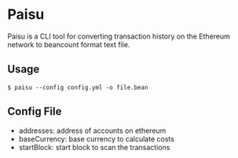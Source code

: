 # Paisu

Paisu is a CLI tool for converting transaction history on the Ethereum network
to beancount format text file.

## Usage

```shell
$ paisu --config config.yml -o file.bean
```

## Config File

- addresses: address of accounts on ethereum
- baseCurrency: base currency to calculate costs
- startBlock: start block to scan the transactions
